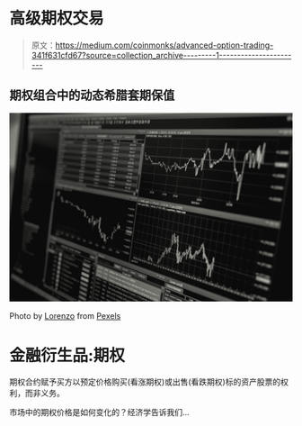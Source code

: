 # 高级期权交易

> 原文：<https://medium.com/coinmonks/advanced-option-trading-341f631cfd67?source=collection_archive---------1----------------------->

## 期权组合中的动态希腊套期保值

![](img/ff659cd027c9ca998aef64c6c6737c1c.png)

Photo by [Lorenzo](https://www.pexels.com/@lorenzocafaro?utm_content=attributionCopyText&utm_medium=referral&utm_source=pexels) from [Pexels](https://www.pexels.com/photo/black-and-white-business-chart-computer-241544/?utm_content=attributionCopyText&utm_medium=referral&utm_source=pexels)

# 金融衍生品:期权

期权合约赋予买方以预定价格购买(看涨期权)或出售(看跌期权)标的资产股票的权利，而非义务。

市场中的期权价格是如何变化的？经济学告诉我们…